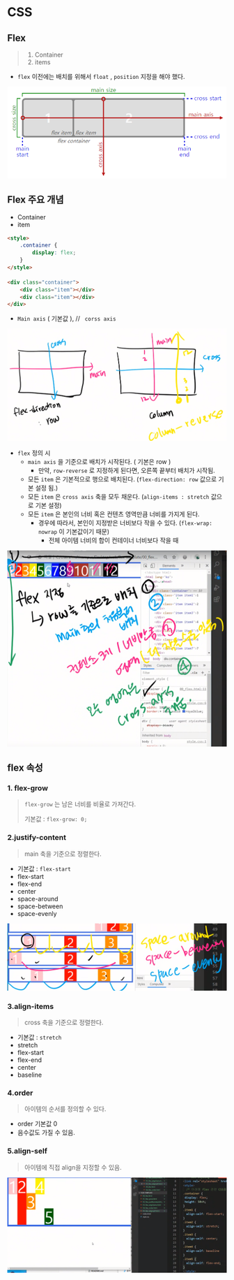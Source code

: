 # CSS

## Flex

>1. Container
>2. items

- `flex` 이전에는 배치를 위해서 `float` , `position` 지정을 해야 했다.

![image-20200323104714444](img/image-20200323104714444.png)



## Flex 주요 개념

- Container
- item

```html
<style>
    .container {
        display: flex;
    }
</style>

<div class="container">
    <div class="item"></div>
    <div class="item"></div>
</div>
```



- `Main axis` ( 기본값 ), // ` corss axis` 

![image-20200323100332609](img/image-20200323100332609.png)



- `flex` 정의 시
  - `main axis` 을 기준으로 배치가 시작된다. ( 기본은 row )
    - 만약, `row-reverse` 로 지정하게 된다면, 오른쪽 끝부터 배치가 시작됨.
  - 모든 `item` 은 기본적으로 행으로 배치된다. (`flex-direction: row` 값으로 기본 설정 됨.)
  - 모든 `item` 은 `cross axis` 축을 모두 채운다. (`align-items : stretch` 값으로 기본 설정)
  - 모든 `item` 은 본인의 너비 혹은 컨텐츠 영역만큼 너비를 가지게 된다.
    - 경우에 따라서, 본인이 지정받은 너비보다 작을 수 있다. (`flex-wrap: nowrap` 이 기본값이기 때문)
      - 전체 아이템 너비의 합이 컨테이너 너비보다 작을 때

![image-20200323095414347](img/image-20200323095414347.png)





## flex 속성

### 1. flex-grow

> `flex-grow` 는 남은 너비를 비율로 가져간다.
>
> 기본값 : `flex-grow: 0;` 



### 2.justify-content

> main 축을 기준으로 정렬한다.

- 기본값 : `flex-start`
- flex-start
- flex-end
- center
- space-around
- space-between
- space-evenly

![image-20200323102752587](img/image-20200323102752587.png)



### 3.align-items

> cross 축을 기준으로 정렬한다.

- 기본값 : `stretch`
- stretch
- flex-start
- flex-end
- center
- baseline



### 4.order

> 아이템의 순서를 정의할 수 있다.

- order 기본값 0
- 음수값도 가질 수 있음.



### 5.align-self 

> 아이템에 직접 align을 지정할 수 있음.

![image-20200323104339515](img/image-20200323104339515.png)



